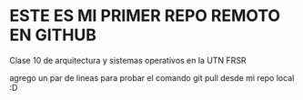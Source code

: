 # ESTE ES MI PRIMER REPO REMOTO EN GITHUB
Clase 10 de arquitectura y sistemas operativos en la UTN FRSR

agrego un par de lineas para probar 
el comando git pull desde mi repo local
:D
